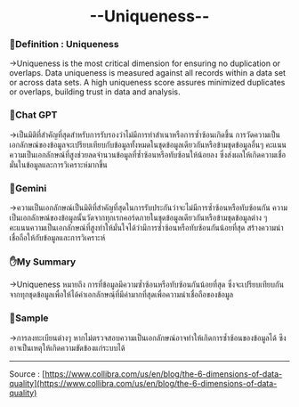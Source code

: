 <center><h1>--Uniqueness--</h1></center>

### 📌Definition : Uniqueness
->Uniqueness is the most critical dimension for ensuring no duplication or overlaps. Data uniqueness is measured against all records within a data set or across data sets. A high uniqueness score assures minimized duplicates or overlaps, building trust in data and analysis.  

### 🤖Chat GPT
->เป็นมิติที่สำคัญที่สุดสำหรับการรับรองว่าไม่มีการทำสำเนาหรือการซ้ำซ้อนเกิดขึ้น การวัดความเป็นเอกลักษณ์ของข้อมูลจะเปรียบเทียบกับข้อมูลทั้งหมดในชุดข้อมูลเดียวกันหรือข้ามชุดข้อมูลอื่นๆ คะแนนความเป็นเอกลักษณ์ที่สูงช่วยลดจำนวนข้อมูลที่ซ้ำซ้อนหรือทับซ้อนให้น้อยลง ซึ่งส่งผลให้เกิดความเชื่อมั่นในข้อมูลและการวิเคราะห์มากขึ้น

### 🤖Gemini
->ความเป็นเอกลักษณ์เป็นมิติที่สำคัญที่สุดในการรับประกันว่าจะไม่มีการซ้ำซ้อนหรือทับซ้อนกัน ความเป็นเอกลักษณ์ของข้อมูลนั้นวัดจากทุกเรกคอร์ดภายในชุดข้อมูลเดียวกันหรือข้ามชุดข้อมูลต่าง ๆ คะแนนความเป็นเอกลักษณ์ที่สูงทำให้มั่นใจได้ว่ามีการซ้ำซ้อนหรือทับซ้อนกันน้อยที่สุด สร้างความน่าเชื่อถือให้กับข้อมูลและการวิเคราะห์

### ✋My Summary
->Uniqueness หมายถึง การที่ข้อมูลมีความซ้ำซ้อนหรือทับซ้อนกันน้อยที่สุด ซึ่งจะเปรียบเทียบกันจากทุกชุดข้อมูลเพื่อให้ได้ค่าเอกลักษณฺ์ที่มีค่ามากที่สุดเพื่อความน่าเชื่อถือของข้อมูล

### 📅Sample
->การลงทะเบียนต่างๆ หากไม่ตรวจสอบความเป็นเอกลักษณ์อาจทำให้เกิดการซ้ำซ้อนของข้อมูลได้ ซึงอาจเป็นเหตุให้เกิดความขัดข้องแก่ระบบได้

---
Source : [https://www.collibra.com/us/en/blog/the-6-dimensions-of-data-quality](https://www.collibra.com/us/en/blog/the-6-dimensions-of-data-quality)
